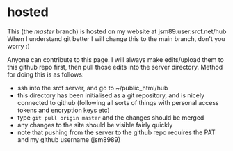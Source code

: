 # hosted
This (the *master* branch) is hosted on my website at jsm89.user.srcf.net/hub
When I understand git better I will change this to the main branch, don't you worry :)

Anyone can contribute to this page. 
I will always make edits/upload them to this github repo first, then pull those edits into the server directory.
Method for doing this is as follows:
- ssh into the srcf server, and go to ~/public_html/hub
- this directory has been initialised as a git repository, and is nicely connected to github (following all sorts of things with personal access tokens and encryption keys etc)
- type `git pull origin master` and the changes should be merged
- any changes to the site should be visible fairly quickly
- note that pushing from the server to the github repo requires the PAT and my github username (jsm8989)

